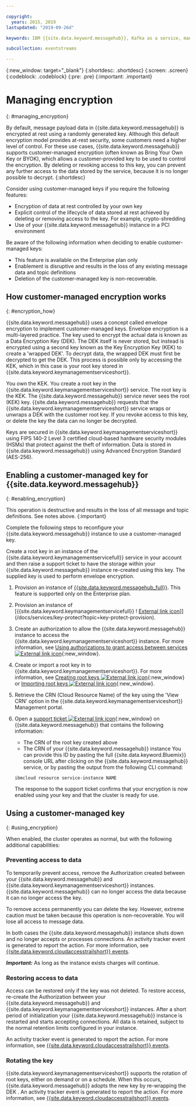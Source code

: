 ```yaml
---

copyright:
  years: 2015, 2019
lastupdated: "2019-09-26d"

keywords: IBM {{site.data.keyword.messagehub}}, Kafka as a service, managed Apache Kafka, BYOK

subcollection: eventstreams

---
```


{:new_window: target="_blank"}
{:shortdesc: .shortdesc}
{:screen: .screen}
{:codeblock: .codeblock}
{:pre: .pre}
{:important: .important}


# Managing encryption
{: #managing_encryption}

By default, message payload data in {{site.data.keyword.messagehub}} is encrypted at rest using a randomly generated key. Although this default encryption model provides at-rest security, some customers need a higher level of control. For these use cases, {{site.data.keyword.messagehub}} supports customer-managed encryption (often known as Bring Your Own Key or BYOK), which allows a customer-provided key to be used to control the encryption. By deleting or revoking access to this key, you can prevent any further access to the data stored by the service, because it is no longer possible to decrypt.
{:shortdesc}


Consider using customer-managed keys if you require the following features:
- Encryption of data at rest controlled by your own key
- Explicit control of the lifecycle of data stored at rest achieved by deleting or removing access to the key. For example, crypto-shredding
- Use of your {{site.data.keyword.messagehub}} instance in a PCI environment

Be aware of the following information when deciding to enable customer-managed keys: 
- This feature is available on the Enterprise plan only
- Enablement is disruptive and results in the loss of any existing message data and topic definitions
- Deletion of the customer-managed key is non-recoverable.

## How customer-managed encryption works
{: #encryption_how}

{{site.data.keyword.messagehub}} uses a concept called envelope encryption to implement customer-managed keys. Envelope encryption is a multi-layered practice. The key used to encrypt the actual data is known as a Data Encryption Key (DEK). The DEK itself is never stored, but instead is encrypted using a second key known as the Key Encryption Key (KEK) to create a 'wrapped DEK'. To decrypt data, the wrapped DEK must first be decrypted to get the DEK. This process is possible only by accessing the KEK, which in this case is your root key stored in {{site.data.keyword.keymanagementserviceshort}}. 

You own the KEK. You create a root key in the {{site.data.keyword.keymanagementserviceshort}} service. The root key is the KEK. The {{site.data.keyword.messagehub}} service never sees the root (KEK) key. {{site.data.keyword.messagehub}} requests that the {{site.data.keyword.keymanagementserviceshort}} service wraps or unwraps a DEK with the customer root key. If you revoke access to this key, or delete the key the data can no longer be decrypted.

Keys are secured in {{site.data.keyword.keymanagementserviceshort}} using FIPS 140-2 Level 3 certified cloud-based hardware security modules (HSMs) that protect against the theft of information. Data is stored in {{site.data.keyword.messagehub}} using Advanced Encryption Standard (AES-256).

## Enabling a customer-managed key for {{site.data.keyword.messagehub}}
{: #enabling_encryption}

This operation is destructive and results in the loss of all message and topic definitions. See notes above.
{:important}

Complete the following steps to reconfigure your {{site.data.keyword.messagehub}} instance to use a customer-managed key. 

Create a root key in an instance of the {{site.data.keyword.keymanagementservicefull}} service in your account and then raise a support ticket to have the storage within your {{site.data.keyword.messagehub}} instance re-created using this key. The supplied key is used to perform envelope encryption.

1. Provision an instance of [{{site.data.keyword.messagehub_full}}](/docs/services/EventStreams?topic=eventstreams-getting_started). This feature is supported only on the Enterprise plan.
2. Provision an instance of [{{site.data.keyword.keymanagementservicefull}} ! [External link icon](../../icons/launch-glyph.svg "External link icon")]](/docs/services/key-protect?topic=key-protect-provision).
3. Create an authorization to allow the {{site.data.keyword.messagehub}} instance to access the {{site.data.keyword.keymanagementserviceshort}} instance. For more information, see [Using authorizations to grant access between services ![External link icon](../../icons/launch-glyph.svg "External link icon")](/docs/iam?topic=iam-serviceauth){:new_window}.
4. Create or import a root key in to {{site.data.keyword.keymanagementserviceshort}}. For more information, see [Creating root keys ![External link icon](../../icons/launch-glyph.svg "External link icon")](/docs/services/key-protect?topic=key-protect-create-root-keys){:new_window} or [Importing root keys ![External link icon](../../icons/launch-glyph.svg "External link icon")](/docs/services/key-protect?topic=key-protect-import-root-keys){:new_window}.
5. Retrieve the CRN (Cloud Resource Name) of the key using the 'View CRN' option in the {{site.data.keyword.keymanagementserviceshort}} Management portal.
6. Open a [support ticket ![External link icon](../../icons/launch-glyph.svg "External link icon")](/docs/get-support?topic=get-support-getting-customer-support#using-avatar){:new_window} on {{site.data.keyword.messagehub}} that contains the following information:
   * The CRN of the root key created above
   * The CRN of your {{site.data.keyword.messagehub}} instance
   You can provide this ID by pasting the full {{site.data.keyword.Bluemix}} console URL after clicking on the {{site.data.keyword.messagehub}} service, or by pasting the output from the following CLI command:

   ```ibmcloud resource service-instance NAME```

   The response to the support ticket confirms that your encryption is now enabled using your key and that the cluster is ready for use.

## Using a customer-managed key
{: #using_encryption}

When enabled, the cluster operates as normal, but with the following additional capabilities:

### Preventing access to data

To temporarily prevent access, remove the Authorization created between your {{site.data.keyword.messagehub}} and {{site.data.keyword.keymanagementserviceshort}} instances. {{site.data.keyword.messagehub}} can no longer access the data because it can no longer access the key. 

To remove access permanently you can delete the key. However, extreme caution must be taken because this operation is non-recoverable. You will lose all access to message data.

In both cases the {{site.data.keyword.messagehub}} instance shuts down and no longer accepts or processes connections. An activity tracker event is generated to report the action. For more information, see [{{site.data.keyword.cloudaccesstrailshort}} events](/docs/services/EventStreams?topic=eventstreams-at_events).

***Important:*** As long as the instance exists charges will continue.

### Restoring access to data

Access can be restored only if the key was not deleted. To restore access, re-create the Authorization between your {{site.data.keyword.messagehub}} and {{site.data.keyword.keymanagementserviceshort}} instances. After a short period of initialization your {{site.data.keyword.messagehub}} instance is restarted and starts accepting connections. All data is retained, subject to the normal retention limits configured in your instance.

An activity tracker event is generated to report the action. For more information, see [{{site.data.keyword.cloudaccesstrailshort}} events](/docs/services/EventStreams?topic=eventstreams-at_events).

### Rotating the key

{{site.data.keyword.keymanagementserviceshort}} supports the rotation of root keys, either on demand or on a schedule. When this occurs, {{site.data.keyword.messagehub}} adopts the new key by re-wrapping the DEK <link to info on envelope encryption above>. An activity tracker event is generated to report the action. For more information, see [{{site.data.keyword.cloudaccesstrailshort}} events](/docs/services/EventStreams?topic=eventstreams-at_events).


<!--
-------
You can use bring-your-own-key (BYOK) customer-managed encryption keys using [{{site.data.keyword.keymanagementservicefull}} 
 ![External link icon](../../icons/launch-glyph.svg "External link icon")](/docs/services/key-protect?topic=key-protect-about). The service helps you provision encrypted keys for apps across {{site.data.keyword.Bluemix}} services. 
Encryption keys contain subsets of information, such as the metadata that helps you identify the key, and the _key material_ that's used to encrypt and decrypt data. When you use {{site.data.keyword.keymanagementserviceshort}} to create keys, the service generates cryptographic key material on your behalf that's rooted in cloud-based hardware security modules (HSMs). But depending on your business requirements, you might need to generate key material from your internal solution, and then extend your on-premises key management infrastructure onto the cloud by importing keys into {{site.data.keyword.keymanagementserviceshort}}.


BYOK offers the following benefits:

* Encryption for message data at rest is controlled by a customer-managed key.
* You can prevent any further access to the data by deleting or removing access to the key.
* Actual key usage. For example, the customer's key is actually used to encrypt the disk's encryption key, so removing the customer key prevents the service from retrieving the actual disk key. For more information about crypto-shedding, ***see  - crypto shedding (should be able to get some words from the {{site.data.keyword.keymanagementserviceshort}} service page)***



## Enabling BYOK for {{site.data.keyword.messagehub}}
{: #byok_steps}

If you want to enable BYOK-related function for an {{site.data.keyword.messagehub}} instance, complete the following steps: 

1. Provision an instance of 
[{{site.data.keyword.messagehub}}](/docs/services/EventStreams?topic=eventstreams-getting_started).
2. Provision an instance of 
[{{site.data.keyword.keymanagementserviceshort}}](/docs/services/key-protect?topic=key-protect-provision).
3. Grant the {{site.data.keyword.messagehub}} service instance access to the {{site.data.keyword.keymanagementserviceshort}} service instance.
4. Create or import a root key into the {{site.data.keyword.keymanagementserviceshort}} instance. This is the root key that will be used to protect the data stored by the {{site.data.keyword.messagehub}} service instance.
5. Open a support ticket on {{site.data.keyword.messagehub}} that contains the following information:
    * The {{site.data.keyword.Bluemix}} region of the {{site.data.keyword.keymanagementserviceshort}} service instance
    * The CRN of the root key in the {{site.data.keyword.keymanagementserviceshort}} instance
    * The region of the {{site.data.keyword.messagehub}} service instance
    * The {{site.data.keyword.messagehub}} service instance ID

You'll then receive confirmation via the support ticket that BYOK is enabled.

-->




